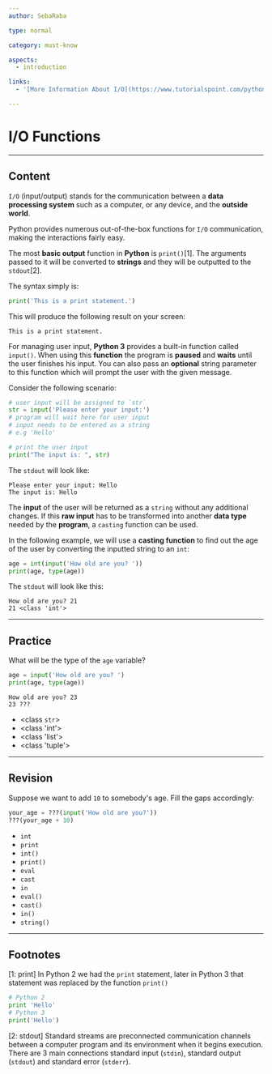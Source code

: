 ```yaml
---
author: SebaRaba

type: normal

category: must-know

aspects:
  - introduction

links:
  - '[More Information About I/O](https://www.tutorialspoint.com/python/python_files_io.htm){website}'

---
```


# I/O Functions

---
## Content

`I/O` (input/output) stands for the communication between a **data processing system** such as a computer, or any device, and the **outside world**.

Python provides numerous out-of-the-box functions for `I/O` communication, making the interactions fairly easy.

The most **basic output** function in **Python** is `print()`[1]. The arguments passed to it will be converted to **strings** and they will be outputted to the `stdout`[2].

The syntax simply is:

```py
print('This is a print statement.')
```

This will produce the following result on your screen:

```plain-text
This is a print statement.
```

For managing user input, **Python 3** provides a built-in function called `input()`. When using this **function** the program is **paused** and **waits** until the user finishes his input. You can also pass an **optional** string parameter to this function which will prompt the user with the given message.

Consider the following scenario:
```python
# user input will be assigned to `str`
str = input('Please enter your input:')
# program will wait here for user input
# input needs to be entered as a string
# e.g 'Hello'

# print the user input
print("The input is: ", str)
```

The `stdout` will look like:

```plain-text
Please enter your input: Hello
The input is: Hello
```

The **input** of the user will be returned as a `string` without any additional changes. If this **raw input** has to be transformed into another **data type** needed by the **program**, a `casting` function can be used. 

In the following example, we will use a **casting function** to find out the age of the user by converting the inputted string to an `int`:

```python
age = int(input('How old are you? '))
print(age, type(age))
```

The `stdout` will look like this:

```plain-text
How old are you? 21
21 <class 'int'>
```

---
## Practice

What will be the type of the `age` variable?

```py
age = input('How old are you? ')
print(age, type(age))
```

```plain-text
How old are you? 23
23 ???
```

* <class `str`>
* <class 'int'>
* <class 'list'>
* <class 'tuple'>

---
## Revision

Suppose we want to add `10` to somebody's age. Fill the gaps accordingly:

```py
your_age = ???(input('How old are you?'))
???(your_age + 10)
```


* `int`
* `print`
* `int()`
* `print()`
* `eval`
* `cast`
* `in`
* `eval()`
* `cast()`
* `in()`
* `string()`

---
## Footnotes
[1: print]
In Python 2 we had the `print` statement, later in Python 3 that statement was replaced by the function `print()`
```py
# Python 2
print 'Hello'
# Python 3
print('Hello')
```

[2: stdout]
Standard streams are preconnected communication channels between a computer program and its environment when it begins execution. There are 3 main connections standard input (`stdin`), standard output (`stdout`) and standard error (`stderr`).
